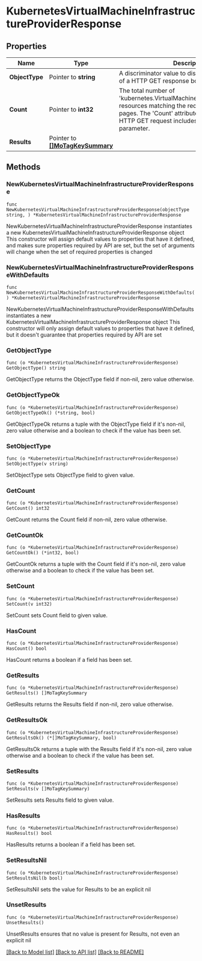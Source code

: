 # KubernetesVirtualMachineInfrastructureProviderResponse

## Properties

Name | Type | Description | Notes
------------ | ------------- | ------------- | -------------
**ObjectType** | Pointer to **string** | A discriminator value to disambiguate the schema of a HTTP GET response body. | 
**Count** | Pointer to **int32** | The total number of &#39;kubernetes.VirtualMachineInfrastructureProvider&#39; resources matching the request, accross all pages. The &#39;Count&#39; attribute is included when the HTTP GET request includes the &#39;$inlinecount&#39; parameter. | [optional] 
**Results** | Pointer to [**[]MoTagKeySummary**](mo.TagKeySummary.md) |  | [optional] 

## Methods

### NewKubernetesVirtualMachineInfrastructureProviderResponse

`func NewKubernetesVirtualMachineInfrastructureProviderResponse(objectType string, ) *KubernetesVirtualMachineInfrastructureProviderResponse`

NewKubernetesVirtualMachineInfrastructureProviderResponse instantiates a new KubernetesVirtualMachineInfrastructureProviderResponse object
This constructor will assign default values to properties that have it defined,
and makes sure properties required by API are set, but the set of arguments
will change when the set of required properties is changed

### NewKubernetesVirtualMachineInfrastructureProviderResponseWithDefaults

`func NewKubernetesVirtualMachineInfrastructureProviderResponseWithDefaults() *KubernetesVirtualMachineInfrastructureProviderResponse`

NewKubernetesVirtualMachineInfrastructureProviderResponseWithDefaults instantiates a new KubernetesVirtualMachineInfrastructureProviderResponse object
This constructor will only assign default values to properties that have it defined,
but it doesn't guarantee that properties required by API are set

### GetObjectType

`func (o *KubernetesVirtualMachineInfrastructureProviderResponse) GetObjectType() string`

GetObjectType returns the ObjectType field if non-nil, zero value otherwise.

### GetObjectTypeOk

`func (o *KubernetesVirtualMachineInfrastructureProviderResponse) GetObjectTypeOk() (*string, bool)`

GetObjectTypeOk returns a tuple with the ObjectType field if it's non-nil, zero value otherwise
and a boolean to check if the value has been set.

### SetObjectType

`func (o *KubernetesVirtualMachineInfrastructureProviderResponse) SetObjectType(v string)`

SetObjectType sets ObjectType field to given value.


### GetCount

`func (o *KubernetesVirtualMachineInfrastructureProviderResponse) GetCount() int32`

GetCount returns the Count field if non-nil, zero value otherwise.

### GetCountOk

`func (o *KubernetesVirtualMachineInfrastructureProviderResponse) GetCountOk() (*int32, bool)`

GetCountOk returns a tuple with the Count field if it's non-nil, zero value otherwise
and a boolean to check if the value has been set.

### SetCount

`func (o *KubernetesVirtualMachineInfrastructureProviderResponse) SetCount(v int32)`

SetCount sets Count field to given value.

### HasCount

`func (o *KubernetesVirtualMachineInfrastructureProviderResponse) HasCount() bool`

HasCount returns a boolean if a field has been set.

### GetResults

`func (o *KubernetesVirtualMachineInfrastructureProviderResponse) GetResults() []MoTagKeySummary`

GetResults returns the Results field if non-nil, zero value otherwise.

### GetResultsOk

`func (o *KubernetesVirtualMachineInfrastructureProviderResponse) GetResultsOk() (*[]MoTagKeySummary, bool)`

GetResultsOk returns a tuple with the Results field if it's non-nil, zero value otherwise
and a boolean to check if the value has been set.

### SetResults

`func (o *KubernetesVirtualMachineInfrastructureProviderResponse) SetResults(v []MoTagKeySummary)`

SetResults sets Results field to given value.

### HasResults

`func (o *KubernetesVirtualMachineInfrastructureProviderResponse) HasResults() bool`

HasResults returns a boolean if a field has been set.

### SetResultsNil

`func (o *KubernetesVirtualMachineInfrastructureProviderResponse) SetResultsNil(b bool)`

 SetResultsNil sets the value for Results to be an explicit nil

### UnsetResults
`func (o *KubernetesVirtualMachineInfrastructureProviderResponse) UnsetResults()`

UnsetResults ensures that no value is present for Results, not even an explicit nil

[[Back to Model list]](../README.md#documentation-for-models) [[Back to API list]](../README.md#documentation-for-api-endpoints) [[Back to README]](../README.md)


